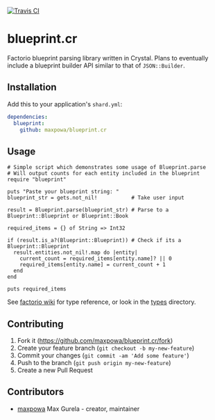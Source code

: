 [![Travis CI](https://img.shields.io/travis/maxpowa/blueprint.cr.svg)](https://travis-ci.org/maxpowa/blueprint.cr)

# blueprint.cr

Factorio blueprint parsing library written in Crystal. Plans to eventually include a blueprint builder API similar to that of `JSON::Builder`.

## Installation

Add this to your application's `shard.yml`:

```yaml
dependencies:
  blueprint:
    github: maxpowa/blueprint.cr
```

## Usage

```crystal
# Simple script which demonstrates some usage of Blueprint.parse
# Will output counts for each entity included in the blueprint
require "blueprint"

puts "Paste your blueprint string: "
blueprint_str = gets.not_nil!           # Take user input 

result = Blueprint.parse(blueprint_str) # Parse to a Blueprint::Blueprint or Blueprint::Book

required_items = {} of String => Int32

if (result.is_a?(Blueprint::Blueprint)) # Check if its a Blueprint::Blueprint
  result.entities.not_nil!.map do |entity|
    current_count = required_items[entity.name]? || 0
    required_items[entity.name] = current_count + 1
  end
end

puts required_items
```

See [factorio wiki](https://wiki.factorio.com/Blueprint_string_format) for type reference, or look in the [types](src/types) directory.

## Contributing

1. Fork it (<https://github.com/maxpowa/blueprint.cr/fork>)
2. Create your feature branch (`git checkout -b my-new-feature`)
3. Commit your changes (`git commit -am 'Add some feature'`)
4. Push to the branch (`git push origin my-new-feature`)
5. Create a new Pull Request

## Contributors

- [maxpowa](https://github.com/maxpowa) Max Gurela - creator, maintainer
